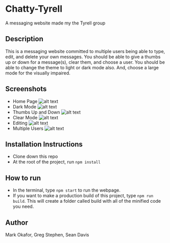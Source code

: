 # Chatty-Tyrell
A messaging website made my the Tyrell group

## Description
This is a messaging website committed to multiple users being able to type, edit, and delete your own messages. You should be able to give a thumbs up or down for a message(s), clear them, and choose a user.
You should be able to change the theme to light or dark mode also. And, choose a large mode for the visually impaired.

## Screenshots
* Home Page
![alt text]()
* Dark Mode
![alt text]()
* Thumbs Up and Down
![alt text]()
* Clear Mode
![alt text]()
* Editing
![alt text]()
* Multiple Users
![alt text]()

## Installation Instructions
* Clone down this repo
* At the root of the project, run `npm install`

## How to run
* In the terminal, type `npm start` to run the webpage.
* If you want to make a production build of this project, type `npm run build`. This will create a folder called build with all of the minified code you need.

## Author
Mark Okafor, Greg Stephen, Sean Davis
